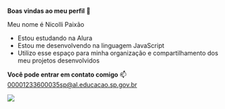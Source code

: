 **Boas vindas ao meu perfil** 💟

Meu nome é Nicolli Paixão

 - Estou estudando na Alura
 - Estou me desenvolvendo na linguagem JavaScript
 - Utilizo esse espaço para minha organização e compartilhamento dos meu projetos desenvolvidos

**Você pode entrar em contato comigo** 📫
00001233600035sp@al.educacao.sp.gov.br

![](https://media1.tenor.com/m/XAabbheOS24AAAAC/goma-happy.gif)
